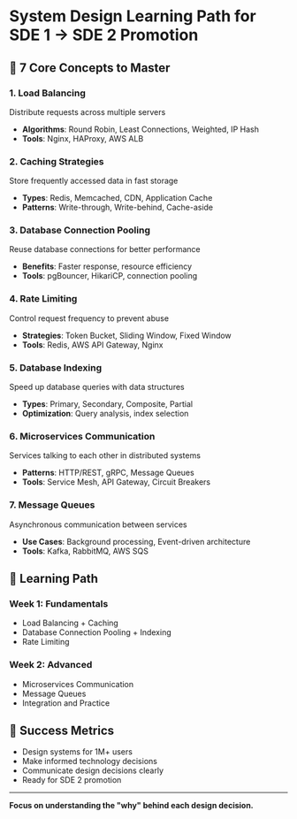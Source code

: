 # System Design Learning Path for SDE 1 → SDE 2 Promotion

## 🎯 **7 Core Concepts to Master**

### **1. Load Balancing**
Distribute requests across multiple servers
- **Algorithms**: Round Robin, Least Connections, Weighted, IP Hash
- **Tools**: Nginx, HAProxy, AWS ALB

### **2. Caching Strategies**
Store frequently accessed data in fast storage
- **Types**: Redis, Memcached, CDN, Application Cache
- **Patterns**: Write-through, Write-behind, Cache-aside

### **3. Database Connection Pooling**
Reuse database connections for better performance
- **Benefits**: Faster response, resource efficiency
- **Tools**: pgBouncer, HikariCP, connection pooling

### **4. Rate Limiting**
Control request frequency to prevent abuse
- **Strategies**: Token Bucket, Sliding Window, Fixed Window
- **Tools**: Redis, AWS API Gateway, Nginx

### **5. Database Indexing**
Speed up database queries with data structures
- **Types**: Primary, Secondary, Composite, Partial
- **Optimization**: Query analysis, index selection

### **6. Microservices Communication**
Services talking to each other in distributed systems
- **Patterns**: HTTP/REST, gRPC, Message Queues
- **Tools**: Service Mesh, API Gateway, Circuit Breakers

### **7. Message Queues**
Asynchronous communication between services
- **Use Cases**: Background processing, Event-driven architecture
- **Tools**: Kafka, RabbitMQ, AWS SQS

## 🚀 **Learning Path**

### **Week 1: Fundamentals**
- Load Balancing + Caching
- Database Connection Pooling + Indexing
- Rate Limiting

### **Week 2: Advanced**
- Microservices Communication
- Message Queues
- Integration and Practice

## 🎯 **Success Metrics**
- Design systems for 1M+ users
- Make informed technology decisions
- Communicate design decisions clearly
- Ready for SDE 2 promotion

---

**Focus on understanding the "why" behind each design decision.**